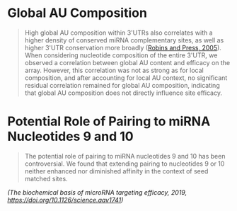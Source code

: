 # Global AU Composition

>High global AU composition within 3'UTRs also correlates with a higher density of conserved miRNA complementary sites, as well as higher 3'UTR conservation more broadly ([Robins and Press, 2005](https://www.ncbi.nlm.nih.gov/pmc/articles/PMC3800283/#R23)). When considering nucleotide composition of the entire 3'UTR, we observed a correlation between global AU content and efficacy on the array. However, this correlation was not as strong as for local composition, and after accounting for local AU context, no significant residual correlation remained for global AU composition, indicating that global AU composition does not directly influence site efficacy.

# Potential Role of Pairing to miRNA Nucleotides 9 and 10

>The potential role of pairing to miRNA nucleotides 9 and 10 has been controversial. We found that extending pairing to nucleotides 9 or 10 neither enhanced nor diminished affinity in the context of seed matched sites.

*(The biochemical basis of microRNA targeting efficacy, 2019, https://doi.org/10.1126/science.aav1741)*

